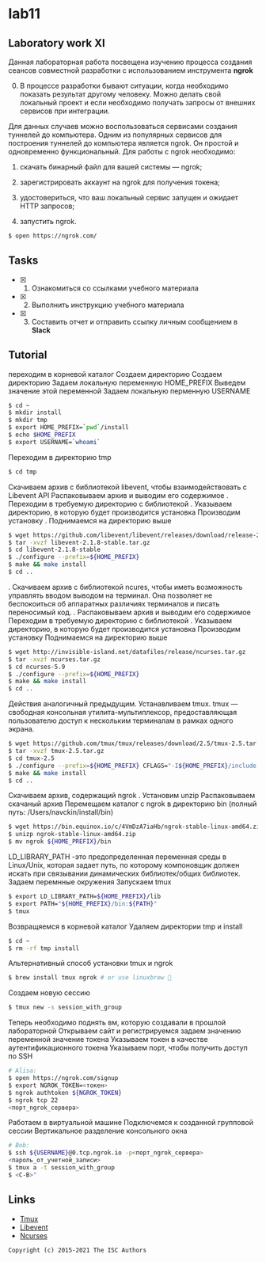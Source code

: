# lab11
## Laboratory work XI

Данная лабораторная работа посвещена изучению процесса создания сеансов совместной разработки с использованием инструмента **ngrok**

0. В процессе разработки бывают ситуации, когда необходимо показать результат другому человеку. Можно делать свой локальный проект и если необходимо получать запросы от внешних сервисов при интеграции.

Для данных случаев можно воспользоваться сервисами создания туннелей до компьютера. Одним из популярных сервисов для построения туннелей до компьютера является ngrok. Он простой и одновременно функциональный.
Для работы с ngrok необходимо:

1. скачать бинарный файл для вашей системы — ngrok;

2. зарегистрировать аккаунт на ngrok для получения токена;

3. удостовериться, что ваш локальный сервис запущен и ожидает HTTP запросов;

4. запустить ngrok.

```sh
$ open https://ngrok.com/
```

## Tasks

- [x] 1. Ознакомиться со ссылками учебного материала
- [x] 2. Выполнить инструкцию учебного материала
- [x] 3. Составить отчет и отправить ссылку личным сообщением в **Slack**

## Tutorial
 переходим в корневой каталог
 Создаем директорию 
 Создаем директорию 
 Задаем локальную переменную HOME_PREFIX
 Выведем значение этой переменной
 Задаем локальную перменную USERNAME

```sh
$ cd ~
$ mkdir install
$ mkdir tmp
$ export HOME_PREFIX=`pwd`/install
$ echo $HOME_PREFIX
$ export USERNAME=`whoami`
```
Переходим в директорию tmp
```sh
$ cd tmp
```
 Скачиваем архив с библиотекой libevent, чтобы взаимодействовать с Libevent API 
 Распаковываем архив и выводим его содержимое
. Переходим в требуемую директорию с библиотекой
. Указываем директорию, в которую будет производится установка
 Производим установку
. Поднимаемся на директорию выше

```sh
$ wget https://github.com/libevent/libevent/releases/download/release-2.1.8-stable/libevent-2.1.8-stable.tar.gz
$ tar -xvzf libevent-2.1.8-stable.tar.gz
$ cd libevent-2.1.8-stable
$ ./configure --prefix=${HOME_PREFIX}
$ make && make install
$ cd ..
```
. Скачиваем архив с библиотекой ncures, чтобы иметь возможность управлять вводом выводом на терминал. Она позволяет не беспокоиться об аппаратных различиях терминалов и писать переносимый код.
. Распаковываем архив и выводим его содержимое
 Переходим в требуемую директорию с библиотекой
. Указываем директорию, в которую будет производится установка
 Производим установку
 Поднимаемся на директорию выше

```sh
$ wget http://invisible-island.net/datafiles/release/ncurses.tar.gz
$ tar -xvzf ncurses.tar.gz
$ cd ncurses-5.9
$ ./configure --prefix=${HOME_PREFIX}
$ make && make install
$ cd ..
```
 Действия аналогичный предыдущим. Устанавливаем tmux.
tmux — свободная консольная утилита-мультиплексор, предоставляющая пользователю доступ к нескольким терминалам в рамках одного экрана.

```sh
$ wget https://github.com/tmux/tmux/releases/download/2.5/tmux-2.5.tar.gz
$ tar -xvzf tmux-2.5.tar.gz
$ cd tmux-2.5
$ ./configure --prefix=${HOME_PREFIX} CFLAGS="-I${HOME_PREFIX}/include -I${HOME_PREFIX}/include/ncurses" LDFLAGS="-L${HOME_PREFIX}/lib"
$ make && make install
$ cd ..
```
 Скачиваем архив, содержащий ngrok
. Установим unzip
 Распаковываем скачаный архив
 Перемещаем каталог с ngrok в директорию bin (полный путь: /Users/navckin/install/bin)
```sh
$ wget https://bin.equinox.io/c/4VmDzA7iaHb/ngrok-stable-linux-amd64.zip
$ unizp ngrok-stable-linux-amd64.zip
$ mv ngrok ${HOME_PREFIX}/bin
```
LD_LIBRARY_PATH -это предопределенная переменная среды в Linux/Unix, которая задает путь, по которому компоновщик должен искать при связывании динамических библиотек/общих библиотек.
 Задаем перемнные окружения 
 Запускаем tmux

```sh
$ export LD_LIBRARY_PATH=${HOME_PREFIX}/lib
$ export PATH="${HOME_PREFIX}/bin:${PATH}"
$ tmux
```
 Возвращяемся в корневой каталог
 Удаляем директории tmp и install

```sh
$ cd ~
$ rm -rf tmp install
```
 Альтернативный способ установки tmux и ngrok
```sh
$ brew install tmux ngrok # or use linuxbrew 🎉
```
 Создаем новую сессию
```sh
$ tmux new -s session_with_group
```
 Теперь необходимо поднять вм, которую создавали в прошлой лабораторной
 Открываем сайт и регистрируемся
 задаем значению переменной значение токена
 Указываем токен в качестве аутентификационного токена
 Указываем порт, чтобы получить доступ по SSH

```sh
# Alisa:
$ open https://ngrok.com/signup
$ export NGROK_TOKEN=<токен>
$ ngrok authtoken ${NGROK_TOKEN}
$ ngrok tcp 22
<порт_ngrok_сервера>
```
 Работаем в виртуальной машине
  Подключемся к созданной групповой сессии
 Вертикальное разделение консольного окна
 
```sh
# Bob:
$ ssh ${USERNAME}@0.tcp.ngrok.io -p<порт_ngrok_сервера>
<пароль_от_учетной_записи>
$ tmux a -t session_with_group
$ <C-B>"
```

## Links

- [Tmux](https://raw.githubusercontent.com/tmux/tmux/master/README)
- [Libevent](http://libevent.org)
- [Ncurses](http://invisible-island.net/ncurses/)

```
Copyright (c) 2015-2021 The ISC Authors
```
